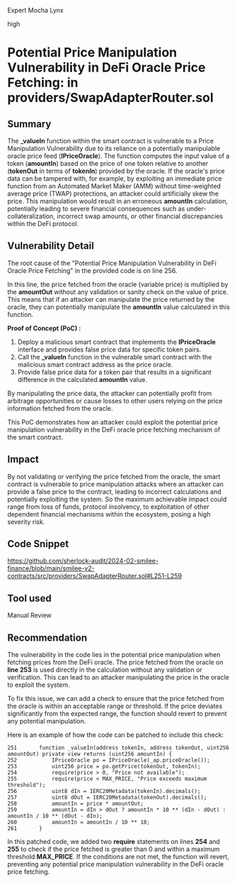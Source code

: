 Expert Mocha Lynx

high

# Potential Price Manipulation Vulnerability in DeFi Oracle Price Fetching: in providers/SwapAdapterRouter.sol

## Summary
The **_valueIn** function within the smart contract is vulnerable to a Price Manipulation Vulnerability due to its reliance on a potentially manipulable oracle price feed (**IPriceOracle**). The function computes the input value of a token (**amountIn**) based on the price of one token relative to another (**tokenOut** in terms of **tokenIn**) provided by the oracle. If the oracle's price data can be tampered with, for example, by exploiting an immediate price function from an Automated Market Maker (AMM) without time-weighted average price (TWAP) protections, an attacker could artificially skew the price. This manipulation would result in an erroneous **amountIn** calculation, potentially leading to severe financial consequences such as under-collateralization, incorrect swap amounts, or other financial discrepancies within the DeFi protocol.

## Vulnerability Detail
The root cause of the "Potential Price Manipulation Vulnerability in DeFi Oracle Price Fetching" in the provided code is on line 256.

In this line, the price fetched from the oracle (variable price) is multiplied by the **amountOut** without any validation or sanity check on the value of price. This means that if an attacker can manipulate the price returned by the oracle, they can potentially manipulate the **amountIn** value calculated in this function.

**Proof of Concept (PoC) :**

1. Deploy a malicious smart contract that implements the **IPriceOracle** interface and provides false price data for specific token pairs.
2. Call the **_valueIn** function in the vulnerable smart contract with the malicious smart contract address as the price oracle.
3. Provide false price data for a token pair that results in a significant difference in the calculated **amountIn** value.

By manipulating the price data, the attacker can potentially profit from arbitrage opportunities or cause losses to other users relying on the price information fetched from the oracle.

This PoC demonstrates how an attacker could exploit the potential price manipulation vulnerability in the DeFi oracle price fetching mechanism of the smart contract.
## Impact
By not validating or verifying the price fetched from the oracle, the smart contract is vulnerable to price manipulation attacks where an attacker can provide a false price to the contract, leading to incorrect calculations and potentially exploiting the system. So the maximum achievable impact could range from loss of funds, protocol insolvency, to exploitation of other dependent financial mechanisms within the ecosystem, posing a high severity risk.

## Code Snippet
https://github.com/sherlock-audit/2024-02-smilee-finance/blob/main/smilee-v2-contracts/src/providers/SwapAdapterRouter.sol#L251-L259
## Tool used

Manual Review

## Recommendation
The vulnerability in the code lies in the potential price manipulation when fetching prices from the DeFi oracle. The price fetched from the oracle on **line 253** is used directly in the calculation without any validation or verification. This can lead to an attacker manipulating the price in the oracle to exploit the system.

To fix this issue, we can add a check to ensure that the price fetched from the oracle is within an acceptable range or threshold. If the price deviates significantly from the expected range, the function should revert to prevent any potential manipulation.

Here is an example of how the code can be patched to include this check:

```solidity
251       function _valueIn(address tokenIn, address tokenOut, uint256 amountOut) private view returns (uint256 amountIn) {
252           IPriceOracle po = IPriceOracle(_ap.priceOracle());
253           uint256 price = po.getPrice(tokenOut, tokenIn);
254           require(price > 0, "Price not available");
255           require(price < MAX_PRICE, "Price exceeds maximum threshold");
256           uint8 dIn = IERC20Metadata(tokenIn).decimals();
257           uint8 dOut = IERC20Metadata(tokenOut).decimals();
258           amountIn = price * amountOut;
259           amountIn = dIn > dOut ? amountIn * 10 ** (dIn - dOut) : amountIn / 10 ** (dOut - dIn);
260           amountIn = amountIn / 10 ** 18;
261       }
```
In this patched code, we added two **require** statements on lines **254** and **255** to check if the price fetched is greater than 0 and within a maximum threshold **MAX_PRICE**. If the conditions are not met, the function will revert, preventing any potential price manipulation vulnerability in the DeFi oracle price fetching.
